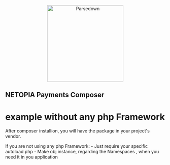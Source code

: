 <div align="center"><a href="https://netopia-payments.com/"><img alt="Parsedown" src="https://suport.mobilpay.ro/np-logo-blue.svg" width="240" /></a></div>

## NETOPIA Payments Composer
# example without any php Framework 

After composer installion, you will have the  package in your project's vendor.

If you are not using any php Framework:
    - Just require your specific autoload.php
    - Make obj instance, regarding the Namespaces , when you need it in you application
